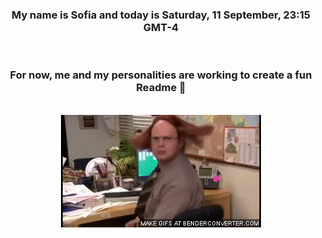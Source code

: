 


<div align="center">
<h3 >My name is Sofia and today is Saturday, 11 September, 23:15 GMT-4</h3><br>
<h3 >For now, me and my personalities are working to create a fun Readme 👋
</h3><br>
<img src='img/dwight.gif' alt='working...'/>
</div>
